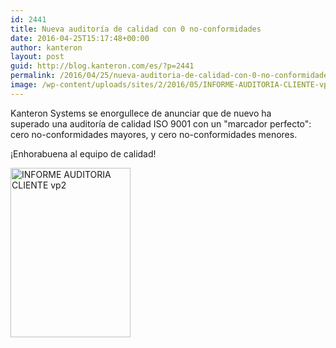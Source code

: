 ```yaml
---
id: 2441
title: Nueva auditoría de calidad con 0 no-conformidades
date: 2016-04-25T15:17:48+00:00
author: kanteron
layout: post
guid: http://blog.kanteron.com/es/?p=2441
permalink: /2016/04/25/nueva-auditoria-de-calidad-con-0-no-conformidades/
image: /wp-content/uploads/sites/2/2016/05/INFORME-AUDITORIA-CLIENTE-vp2.jpg
---
```

Kanteron Systems se enorgullece de anunciar que de nuevo ha superado una auditoría de calidad ISO 9001 con un "marcador perfecto": cero no-conformidades mayores, y cero no-conformidades menores.

¡Enhorabuena al equipo de calidad!

<img class="wp-image-2462 aligncenter" src="http://blog.kanteron.com/wp-content/uploads/2016/05/INFORME-AUDITORIA-CLIENTE-vp2.jpg" alt="INFORME AUDITORIA CLIENTE vp2" width="192" height="271" />